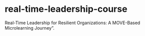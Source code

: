 # real-time-leadership-course
Real-Time Leadership for Resilient Organizations: A MOVE-Based Microlearning Journey”.
